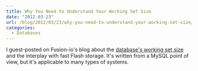 ```yaml
---
title: Why You Need to Understand Your Working Set Size
date: "2012-03-23"
url: /blog/2012/03/23/why-you-need-to-understand-your-working-set-size/
categories:
  - Databases
---
```

I guest-posted on Fusion-io's blog about the [database's working set size](http://www.fusionio.com/blog/will-fusionio-make-my-database-faster-percona-guest-blog/) and the interplay with fast Flash storage. It's written from a MySQL point of view, but it's applicable to many types of systems.


